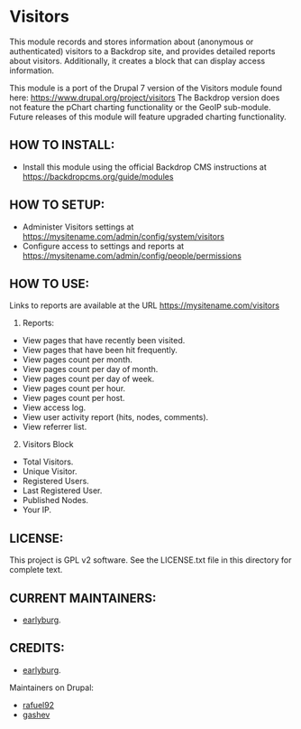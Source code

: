 Visitors
========

This module records and stores information about (anonymous or authenticated) visitors
to a Backdrop site, and provides detailed reports about visitors. Additionally, it
creates a block that can display access information.

This module is a port of the Drupal 7 version of the Visitors module found here:
https://www.drupal.org/project/visitors
The Backdrop version does not feature the pChart charting functionality or the GeoIP sub-module.
Future releases of this module will feature upgraded charting functionality.

HOW TO INSTALL:
---------------
- Install this module using the official Backdrop CMS instructions at
https://backdropcms.org/guide/modules

HOW TO SETUP:
-------------
- Administer Visitors settings at https://mysitename.com/admin/config/system/visitors
- Configure access to settings and reports at https://mysitename.com/admin/config/people/permissions

HOW TO USE:
-----------
Links to reports are available at the URL https://mysitename.com/visitors

1. Reports:
- View pages that have recently been visited.
- View pages that have been hit frequently.
- View pages count per month.
- View pages count per day of month.
- View pages count per day of week.
- View pages count per hour.
- View pages count per host.
- View access log.
- View user activity report (hits, nodes, comments).
- View referrer list.

2. Visitors Block
- Total Visitors.
- Unique Visitor.
- Registered Users.
- Last Registered User.
- Published Nodes.
- Your IP.

LICENSE:
---------------    
This project is GPL v2 software. See the LICENSE.txt file in this directory
for complete text.

CURRENT MAINTAINERS:
---------------    
- [earlyburg](https://github.com/earlyburg).

CREDITS:
---------------
- [earlyburg](https://github.com/earlyburg).

Maintainers on Drupal:
- [rafuel92](https://www.drupal.org/u/rafuel92)
- [gashev](https://www.drupal.org/u/gashev)


